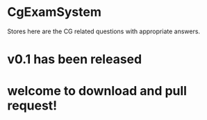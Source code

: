 # CgExamSystem

Stores here are the CG related questions with appropriate answers.

# v0.1 has been released
# welcome to download and pull request!